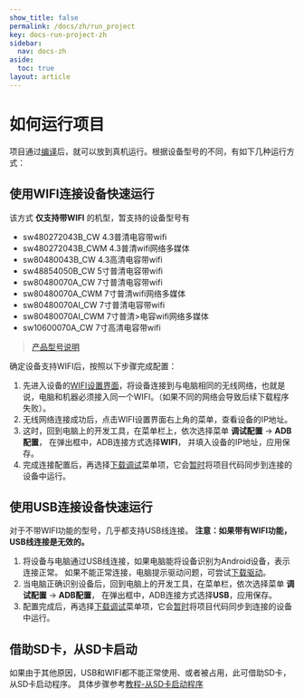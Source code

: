 ```yaml
---
show_title: false
permalink: /docs/zh/run_project
key: docs-run-project-zh
sidebar:
  nav: docs-zh
aside:
  toc: true
layout: article
---
```

# 如何运行项目
  项目通过[编译](how_to_compile_flythings)后，就可以放到真机运行。根据设备型号的不同，有如下几种运行方式：
  
## 使用WIFI连接设备快速运行
  该方式 **仅支持带WIFI** 的机型，暂支持的设备型号有  
  
 * sw480272043B_CW  4.3普清电容带wifi
 * sw480272043B_CWM 4.3普清wifi网络多媒体  
 * sw80480043B_CW  4.3高清电容带wifi
 * sw48854050B_CW   5寸普清电容带wifi
 * sw80480070A_CW   7寸普清电容带wifi
 * sw80480070A_CWM  7寸普清wifi网络多媒体
 * sw80480070AI_CW     7寸普清电容带wifi
 * sw80480070AI_CWM    7寸普清>电容wifi网络多媒体
 * sw10600070A_CW   7寸高清电容带wifi
 
 > [产品型号说明](board_tag_explain)
 
确定设备支持WIFI后，按照以下步骤完成配置：  
1. 先进入设备的[WIFI设置界面](wifi)，将设备连接到与电脑相同的无线网络，也就是说，电脑和机器必须接入同一个WIFI。（如果不同的网络会导致后续下载程序失败）。  
2. 无线网络连接成功后，点击WIFI设置界面右上角的菜单，查看设备的IP地址。  
3. 这时，回到电脑上的开发工具，在菜单栏上，依次选择菜单 **调试配置** -> **ADB配置**， 在弹出框中，ADB连接方式选择**WIFI**， 并填入设备的IP地址，应用保存。
4. 完成连接配置后，再选择[下载调试](adb_debug#下载调试)菜单项，它会[暂时](make_image)将项目代码同步到连接的设备中运行。

## 使用USB连接设备快速运行
对于不带WIFI功能的型号，几乎都支持USB线连接。   **注意：如果带有WIFI功能，USB线连接是无效的。**
  
1. 将设备与电脑通过USB线连接，如果电脑能将设备识别为Android设备，表示连接正常。 如果不能正常连接，电脑提示驱动问题，可尝试[下载驱动](install_adb_driver)。
2. 当电脑正确识别设备后，回到电脑上的开发工具，在菜单栏，依次选择菜单 **调试配置** -> **ADB配置**， 在弹出框中，ADB连接方式选择**USB**，应用保存。
3. 配置完成后，再选择[下载调试](adb_debug#下载调试)菜单项，它会[暂时](make_image)将项目代码同步到连接的设备中运行。


## 借助SD卡，从SD卡启动
如果由于其他原因，USB和WIFI都不能正常使用、或者被占用，此可借助SD卡，从SD卡启动程序。
具体步骤参考[教程-从SD卡启动程序](start_from_sdcard)
